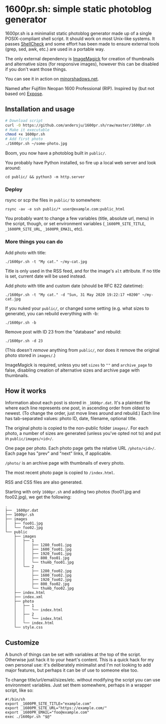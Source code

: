 1600pr.sh: simple static photoblog generator
============================================
1600pr.sh is a minimalist static photoblog generator made up of a single
POSIX-compliant shell script. It should work on most Unix-like systems. It passes
[ShellCheck](https://github.com/koalaman/shellcheck) and some effort has been
made to ensure external tools (grep, sed, awk, etc.) are used in a portable way.

The only external dependency is [ImageMagick](https://imagemagick.org)
for creation of thumbnails and alternative sizes (for responsive images),
however this can be disabled if you don't want those things.

You can see it in action on [minorshadows.net](https://minorshadows.net/).

Named after Fujifilm Neopan 1600 Professional (RIP). Inspired by (but not based
on) [Expose](https://github.com/Jack000/Expose).

Installation and usage
----------------------
```sh
# Download script
curl -O https://github.com/andersju/1600pr.sh/raw/master/1600pr.sh
# Make it executable
chmod +x 1600pr.sh
# Add first photo
./1600pr.sh ~/some-photo.jpg
```
Boom, you now have a photoblog built in `public/`.

You probably have Python installed, so fire up a local web server and look around:

    cd public/ && python3 -m http.server

### Deploy

rsync or scp the files in `public/` to somewhere:

    rsync -av -e ssh public/* user@example.com:public_html

You probably want to change a few variables (title, absolute url, menu) in
the script, though, or set environment variables (`_1600PR_SITE_TITLE`,
`_1600PR_SITE_URL`, `_1600PR_EMAIL`, etc).

### More things you can do

Add photo with title:

    ./1600pr.sh -t "My cat." ~/my-cat.jpg

Title is only used in the RSS feed, and for the image's `alt` attribute. If no
title is set, current date will be used instead.

Add photo with title and custom date (should be RFC 822 datetime):

    ./1600pr.sh -t "My cat." -d "Sun, 31 May 2020 19:22:17 +0200" ~/my-cat.jpg

If you nuked your `public/`, or changed some setting (e.g. what sizes to generate),
you can rebuild everything with -b:

    ./1600pr.sh -b

Remove post with ID 23 from the "database" and rebuild:

    ./1600pr.sh -d 23

(This doesn't *remove* anything from `public/`, nor does it remove the
original photo stored in `images/`.)

ImageMagick is required, unless you set `sizes` to `""` and `archive_page` to false,
disabling creation of alternative sizes and archive page with thumbnails.

How it works
------------
Information about each post is stored in `_1600pr.dat`. It's a plaintext file
where each line represents one post, in ascending order from oldest to newest.
(To change the order, just move lines around and rebuild.)
Each line has tab-separated values: photo ID, date, filename, optional title.

The original photo is copied to the non-public folder `images/`. For each photo,
a number of sizes are generated (unless you've opted not to) and put in
`public/images/<id>/`.

One page per photo. Each photo page gets the relative URL `/photo/<id>/`.
Each page has "prev" and "next" links, if applicable.

`/photo/` is an archive page with thumbnails of every photo.

The most recent photo page is copied to `/index.html`.

RSS and CSS files are also generated.

Starting with only `1600pr.sh` and adding two photos (foo01.jpg and foo02.jpg),
we get the following:

```
.
├── _1600pr.dat
├── 1600pr.sh
├── images
│   ├── foo01.jpg
│   └── foo02.jpg
└── public
    ├── images
    │   ├── 1
    │   │   ├── 1280_foo01.jpg
    │   │   ├── 1600_foo01.jpg
    │   │   ├── 1920_foo01.jpg
    │   │   ├── 800_foo01.jpg
    │   │   └── thumb_foo01.jpg
    │   └── 2
    │       ├── 1280_foo02.jpg
    │       ├── 1600_foo02.jpg
    │       ├── 1920_foo02.jpg
    │       ├── 800_foo02.jpg
    │       └── thumb_foo02.jpg
    ├── index.html
    ├── index.xml
    ├── photo
    │   ├── 1
    │   │   └── index.html
    │   ├── 2
    │   │   └── index.html
    │   └── index.html
    └── style.css
```

Customize
---------
A bunch of things can be set with variables at the top of the script. Otherwise
just hack it to your heart's content. This is a quick hack for my own personal
use: it's deliberately minimalist and I'm not looking to add major features,
but perhaps it can be of use to someone else too.

To change title/url/email/sizes/etc. without modifying the script you can use
environment variables. Just set them somewhere, perhaps in a wrapper script, like so:

```
#!/bin/sh
export _1600PR_SITE_TITLE="example.com"
export _1600PR_SITE_URL="https://example.com/"
export _1600PR_EMAIL="foo@example.com"
exec ./1600pr.sh "$@"
```
